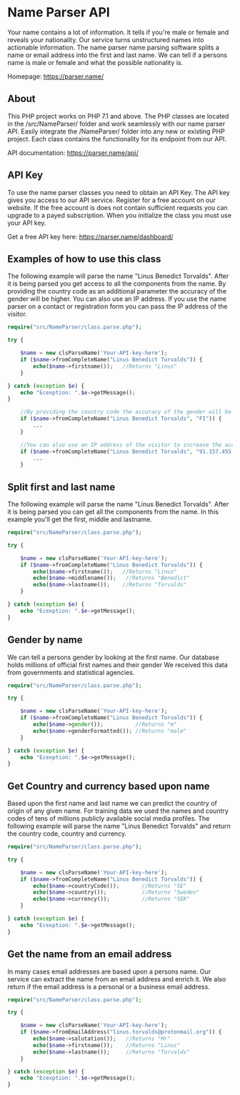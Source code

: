 # Name Parser API
Your name contains a lot of information. 
It tells if you're male or female and reveals your nationality. 
Our service turns unstructured names into actionable information.
The name parser name parsing software splits a name or email address into the first and last name. 
We can tell if a persons name is male or female and what the possible nationality is.

Homepage: <https://parser.name/>

About
------------
This PHP project works on PHP 7.1 and above.
The PHP classes are located in the /src/NameParser/ folder and work seamlessly with our name parser API.
Easily integrate the /NameParser/ folder into any new or existing PHP project. 
Each class contains the functionality for its endpoint from our API.

API documentation: <https://parser.name/api/>

API Key
-----------
To use the name parser classes you need to obtain an API Key.
The API key gives you access to our API service.
Register for a free account on our website.
If the free account is does not contain sufficient requests you can upgrade to a payed subscription.
When you initialize the class you must use your API key.

Get a free API key here: <https://parser.name/dashboard/>

Examples of how to use this class
---------
The following example will parse the name "Linus Benedict Torvalds".
After it is being parsed you get access to all the components from the name.
By providing the country code as an additional parameter the accuracy of the gender will be higher.
You can also use an IP address.
If you use the name parser on a contact or registration form you can pass the IP address of the visitor.
```php
require("src/NameParser/class.parse.php");

try {

    $name = new clsParseName('Your-API-key-here');
    if ($name->fromCompleteName("Linus Benedict Torvalds")) {
        echo($name->firstname());   //Returns "Linus"
    }

} catch (exception $e) {
    echo "Ecexption: ".$e->getMessage();
}
```
```php
    //By providing the country code the accuracy of the gender will be higher. 
    if ($name->fromCompleteName("Linus Benedict Torvalds", "FI")) {
        ...
    }
```
```php
    //You can also use an IP address of the visitor to increase the accuracy.
    if ($name->fromCompleteName("Linus Benedict Torvalds", "91.157.455.57")) {
        ...
    }
```

Split first and last name
---------
The following example will parse the name "Linus Benedict Torvalds".
After it is being parsed you can get all the components from the name.
In this example you'll get the first, middle and lastname.
```php
require("src/NameParser/class.parse.php");

try {

    $name = new clsParseName('Your-API-key-here');
    if ($name->fromCompleteName("Linus Benedict Torvalds")) {
        echo($name->firstname());   //Returns "Linus"
        echo($name->middlename());   //Returns "Benedict"
        echo($name->lastname());    //Returns "Torvalds"
    }

} catch (exception $e) {
    echo "Ecexption: ".$e->getMessage();
}
```

Gender by name
---------
We can tell a persons gender by looking at the first name. 
Our database holds millions of official first names and their gender
We received this data from governments and statistical agencies.
```php
require("src/NameParser/class.parse.php");

try {

    $name = new clsParseName('Your-API-key-here');
    if ($name->fromCompleteName("Linus Benedict Torvalds")) {
        echo($name->gender());          //Returns "m"
        echo($name->genderFormatted()); //Returns "male"
    }

} catch (exception $e) {
    echo "Ecexption: ".$e->getMessage();
}
```

Get Country and currency based upon name
---------
Based upon the first name and last name we can predict the country of origin of any given name. 
For training data we used the names and country codes of tens of millions publicly available social media profiles.
The following example will parse the name "Linus Benedict Torvalds" and return the country code, country and currency.
```php
require("src/NameParser/class.parse.php");

try {

    $name = new clsParseName('Your-API-key-here');
    if ($name->fromCompleteName("Linus Benedict Torvalds")) {
        echo($name->countryCode());       //Returns "SE"
        echo($name->country());           //Returns "Sweden"
        echo($name->currency());          //Returns "SEK"
    }

} catch (exception $e) {
    echo "Ecexption: ".$e->getMessage();
}
```

Get the name from an email address
---------
In many cases email addresses are based upon a persons name. 
Our service can extract the name from an email address and enrich it.
We also return if the email address is a personal or a business email address.
```php
require("src/NameParser/class.parse.php");

try {

    $name = new clsParseName('Your-API-key-here');
    if ($name->fromEmailAddress("linus.torvalds@protonmail.org")) {
        echo($name->salutation());   //Returns "Mr"
        echo($name->firstname());    //Returns "Linus"
        echo($name->lastname());     //Returns "Torvalds"
    }

} catch (exception $e) {
    echo "Ecexption: ".$e->getMessage();
}
```